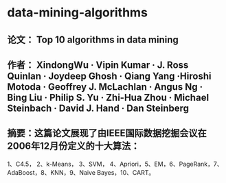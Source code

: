 # data-mining-algorithms
## 论文： Top 10 algorithms in data mining 
## 作者： XindongWu · Vipin Kumar · J. Ross Quinlan · Joydeep Ghosh · Qiang Yang ·Hiroshi Motoda · Geoffrey J. McLachlan · Angus Ng · Bing Liu · Philip S. Yu · Zhi-Hua Zhou · Michael Steinbach · David J. Hand · Dan Steinberg
## 摘要：这篇论文展现了由IEEE国际数据挖掘会议在2006年12月份定义的十大算法：
1、C4.5， 2、k-Means， 3、SVM， 4、Apriori，5、EM，6、PageRank，7、AdaBoost，8、KNN，9、Naive Bayes，10、CART。
